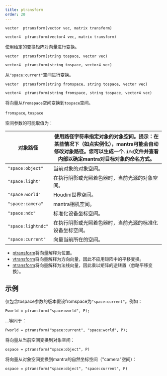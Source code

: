 ```yaml
---
title: ptransform
order: 20
---
```

`vector  ptransform(vector vec, matrix transform)`

`vector4  ptransform(vector4 vec, matrix transform)`

使用给定的变换矩阵对向量进行变换。

`vector  ptransform(string tospace, vector vec)`

`vector4  ptransform(string tospace, vector4 vec)`

从`"space:current"`空间进行变换。

`vector  ptransform(string fromspace, string tospace, vector vec)`

`vector4  ptransform(string fromspace, string tospace, vector4 vec)`

将向量从`fromspace`空间变换到`tospace`空间。

`fromspace`, `tospace`

空间参数的可能取值为：

| 对象路径 | 使用路径字符串指定对象的对象空间。提示：在某些情况下（如点实例化），mantra可能会自动修改对象路径。您可以生成一个`.ifd`文件并查看内部以确定mantra对目标对象的命名方式。 |
| --- | --- |
| `"space:object"` | 当前对象的对象空间。 |
| `"space:light"` | 在执行阴影或光照着色器时，当前光源的对象空间。 |
| `"space:world"` | Houdini世界空间。 |
| `"space:camera"` | mantra相机空间。 |
| `"space:ndc"` | 标准化设备坐标空间。 |
| `"space:lightndc"` | 在执行阴影或光照着色器时，当前光源的标准化设备坐标空间。 |
| `"space:current"` | 向量当前所在的空间。 |

- [ptransform](./ptransform "将向量从一个空间变换到另一个空间。")将向量解释为位置。
- [vtransform](./vtransform "变换方向向量。")将向量解释为方向向量，因此不应用矩阵中的平移变换。
- [ntransform](./ntransform "变换法线向量。")将向量解释为法线向量，因此乘以矩阵的逆转置（忽略平移变换）。

## 示例

仅包含tospace参数的版本假设fromspace为`"space:current"`。例如：

```vex
Pworld = ptransform("space:world", P);

```

...等同于：

```vex
Pworld = ptransform("space:current", "space:world", P);

```

将向量从当前空间变换到对象空间：

```vex
ospace = ptransform("space:object", P)

```

将向量从对象空间变换到mantra的自然坐标空间（"camera"空间）：

```vex
ospace = ptransform("space:object", "space:current", P)

```
